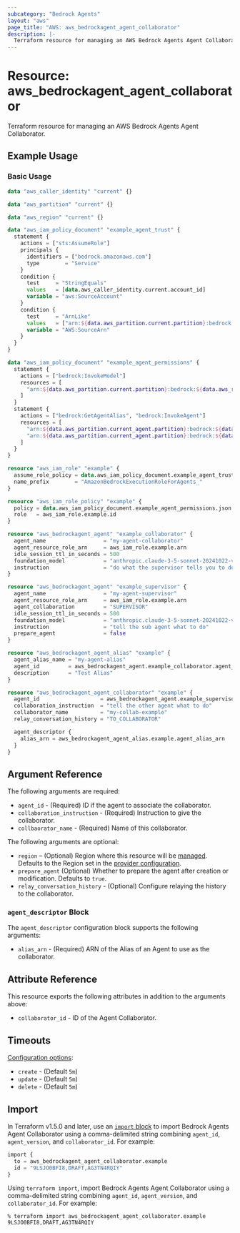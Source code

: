 ```yaml
---
subcategory: "Bedrock Agents"
layout: "aws"
page_title: "AWS: aws_bedrockagent_agent_collaborator"
description: |-
  Terraform resource for managing an AWS Bedrock Agents Agent Collaborator.
---
```

# Resource: aws_bedrockagent_agent_collaborator

Terraform resource for managing an AWS Bedrock Agents Agent Collaborator.

## Example Usage

### Basic Usage

```terraform
data "aws_caller_identity" "current" {}

data "aws_partition" "current" {}

data "aws_region" "current" {}

data "aws_iam_policy_document" "example_agent_trust" {
  statement {
    actions = ["sts:AssumeRole"]
    principals {
      identifiers = ["bedrock.amazonaws.com"]
      type        = "Service"
    }
    condition {
      test     = "StringEquals"
      values   = [data.aws_caller_identity.current.account_id]
      variable = "aws:SourceAccount"
    }
    condition {
      test     = "ArnLike"
      values   = ["arn:${data.aws_partition.current.partition}:bedrock:${data.aws_region.current.name}:${data.aws_caller_identity.current.account_id}:agent/*"]
      variable = "AWS:SourceArn"
    }
  }
}

data "aws_iam_policy_document" "example_agent_permissions" {
  statement {
    actions = ["bedrock:InvokeModel"]
    resources = [
      "arn:${data.aws_partition.current.partition}:bedrock:${data.aws_region.current.name}::foundation-model/anthropic.claude-3-5-sonnet-20241022-v2:0",
    ]
  }
  statement {
    actions = ["bedrock:GetAgentAlias", "bedrock:InvokeAgent"]
    resources = [
      "arn:${data.aws_partition.current_agent.partition}:bedrock:${data.aws_region.current.name}:${data.aws_caller_identity.current.account_id}:agent/*",
      "arn:${data.aws_partition.current_agent.partition}:bedrock:${data.aws_region.current.name}:${data.aws_caller_identity.current.account_id}:agent-alias/*"
    ]
  }
}

resource "aws_iam_role" "example" {
  assume_role_policy = data.aws_iam_policy_document.example_agent_trust.json
  name_prefix        = "AmazonBedrockExecutionRoleForAgents_"
}

resource "aws_iam_role_policy" "example" {
  policy = data.aws_iam_policy_document.example_agent_permissions.json
  role   = aws_iam_role.example.id
}

resource "aws_bedrockagent_agent" "example_collaborator" {
  agent_name                  = "my-agent-collaborator"
  agent_resource_role_arn     = aws_iam_role.example.arn
  idle_session_ttl_in_seconds = 500
  foundation_model            = "anthropic.claude-3-5-sonnet-20241022-v2:0"
  instruction                 = "do what the supervisor tells you to do"
}

resource "aws_bedrockagent_agent" "example_supervisor" {
  agent_name                  = "my-agent-supervisor"
  agent_resource_role_arn     = aws_iam_role.example.arn
  agent_collaboration         = "SUPERVISOR"
  idle_session_ttl_in_seconds = 500
  foundation_model            = "anthropic.claude-3-5-sonnet-20241022-v2:0"
  instruction                 = "tell the sub agent what to do"
  prepare_agent               = false
}

resource "aws_bedrockagent_agent_alias" "example" {
  agent_alias_name = "my-agent-alias"
  agent_id         = aws_bedrockagent_agent.example_collaborator.agent_id
  description      = "Test Alias"
}

resource "aws_bedrockagent_agent_collaborator" "example" {
  agent_id                   = aws_bedrockagent_agent.example_supervisor.agent_id
  collaboration_instruction  = "tell the other agent what to do"
  collaborator_name          = "my-collab-example"
  relay_conversation_history = "TO_COLLABORATOR"

  agent_descriptor {
    alias_arn = aws_bedrockagent_agent_alias.example.agent_alias_arn
  }
}
```

## Argument Reference

The following arguments are required:

* `agent_id` - (Required) ID if the agent to associate the collaborator.
* `collaboration_instruction` - (Required) Instruction to give the collaborator.
* `collbaorator_name` - (Required) Name of this collaborator.

The following arguments are optional:

* `region` – (Optional) Region where this resource will be [managed](https://docs.aws.amazon.com/general/latest/gr/rande.html#regional-endpoints). Defaults to the Region set in the [provider configuration](https://registry.terraform.io/providers/hashicorp/aws/latest/docs#aws-configuration-reference).
* `prepare_agent` (Optional) Whether to prepare the agent after creation or modification. Defaults to `true`.
* `relay_conversation_history` - (Optional) Configure relaying the history to the collaborator.

### `agent_descriptor` Block

The `agent_descriptor` configuration block supports the following arguments:

* `alias_arn` - (Required) ARN of the Alias of an Agent to use as the collaborator.

## Attribute Reference

This resource exports the following attributes in addition to the arguments above:

* `collaborator_id` - ID of the Agent Collaborator.

## Timeouts

[Configuration options](https://developer.hashicorp.com/terraform/language/resources/syntax#operation-timeouts):

* `create` - (Default `5m`)
* `update` - (Default `5m`)
* `delete` - (Default `5m`)

## Import

In Terraform v1.5.0 and later, use an [`import` block](https://developer.hashicorp.com/terraform/language/import) to import Bedrock Agents Agent Collaborator using a comma-delimited string combining `agent_id`, `agent_version`, and `collaborator_id`. For example:

```terraform
import {
  to = aws_bedrockagent_agent_collaborator.example
  id = "9LSJO0BFI8,DRAFT,AG3TN4RQIY"
}
```

Using `terraform import`, import Bedrock Agents Agent Collaborator using a comma-delimited string combining `agent_id`, `agent_version`, and `collaborator_id`. For example:

```console
% terraform import aws_bedrockagent_agent_collaborator.example 9LSJO0BFI8,DRAFT,AG3TN4RQIY
```
